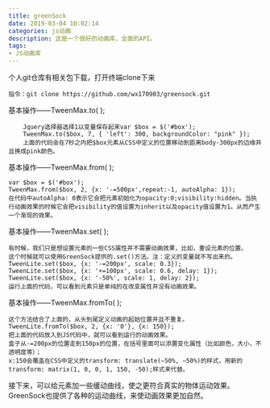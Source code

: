 ```yaml
---
title: greenSock
date: 2019-03-04 10:02:14
categories: js动画
description: 这是一个很好的动画库，全面的API。
tags: 
- JS动画库
---
```

<!-- more -->
 个人git仓库有相关包下载，打开终端clone下来
````
指令：git clone https://github.com/wx170903/greensock.git
````

 基本操作——TweenMax.to( );

````
	Jquery选择器选择1以变量保存起来var $box = $('#box');
	TweenMax.to($box, 7, { 'left': 300, backgroundColor: "pink" });
	上面的代码会在7秒之内把$box元素从CSS中定义的位置移动到距离body-300px的边缘并且换成pink颜色。
````

基本操作——TweenMax.from( );

```
var $box = $('#box');
TweenMax.from($box, 2, {x: '-=500px',repeat:-1, autoAlpha: 1});
在代码中autoAlpha: 0表示它会把元素初始化为opacity:0;visibility:hidden。当执行动画效果的时候它会把visibility的值设置为inherit以及opacity值设置为1。从而产生一个渐现的效果。
```

基本操作——TweenMax.set( );

```
有时候，我们只是想设置元素的一些CSS属性并不需要动画效果，比如，重设元素的位置。
这个时候就可以使用GreenSock提供的.set()方法。注：定义的变量就不写出来的。
TweenLite.set($box, {x: '-=200px', scale: 0.3});
TweenLite.set($box, {x: '+=100px', scale: 0.6, delay: 1});
TweenLite.set($box, {x: '-50%', scale: 1, delay: 2});
运行上面的代码，可以看到元素只是单纯的在改变属性并没有动画效果。
```

基本操作——TweenMax.fromTo( );

```
这个方法结合了上面的，从头到尾定义动画的起始位置并且不重复。
TweenLite.fromTo($box, 2, {x: '0'}, {x: 150});
把上面的代码放入到JS代码中，就可以看到运行的动画效果。
盒子从-=200px的位置走到150px的位置，在括号里面可以添置变化属性（比如颜色，大小，不透明度等）；
x:150会覆盖在CSS中定义的transform: translate(–50%, –50%)的样式，用新的transform: matrix(1, 0, 0, 1, 150, -50);样式来代替。
```

接下来，可以给元素加一些缓动曲线，使之更符合真实的物体运动效果。GreenSock也提供了各种的运动曲线，来使动画效果更加自然。



